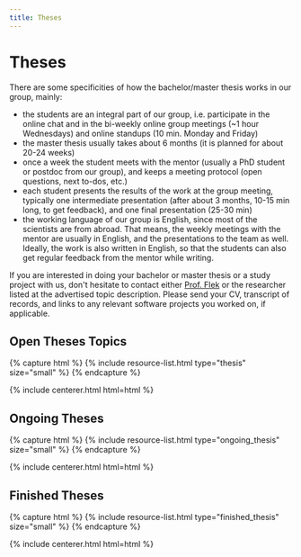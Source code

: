 ```yaml
---
title: Theses
---
```


# <i class="fas fa-tools"></i>Theses

There are some specificities of how the bachelor/master thesis works in our group, mainly:

- the students are an integral part of our group, i.e. participate in the online chat and in the bi-weekly online group meetings (~1 hour Wednesdays) and online standups (10 min. Monday and Friday)
- the master thesis usually takes about 6 months (it is planned for about 20-24 weeks)
- once a week the student meets with the mentor (usually a PhD student or postdoc from our group), and keeps a meeting protocol (open questions, next to-dos, etc.)
- each student presents the results of the work at the group meeting, typically one intermediate presentation (after about 3 months, 10-15 min long, to get feedback), and one final presentation (25-30 min)
- the working language of our group is English, since most of the scientists are from abroad. That means, the weekly meetings with the mentor are usually in English, and the presentations to the team as well. Ideally, the work is also written in English, so that the students can also get regular feedback from the mentor while writing.

If you are interested in doing your bachelor or master thesis or a study project with us, don't hesitate to contact either [Prof. Flek](https://caisa-lab.github.io/members/lucie-flek.html) or the researcher listed at the advertised topic description. Please send your CV, transcript of records, and links to any relevant software projects you worked on, if applicable.

<!-- section break -->

## Open Theses Topics

{% capture html %}
{% include resource-list.html type="thesis" size="small" %}
{% endcapture %}

{% include centerer.html html=html %}


## Ongoing Theses
{% capture html %}
{% include resource-list.html type="ongoing_thesis" size="small" %}
{% endcapture %}

{% include centerer.html html=html %}


## Finished Theses
{% capture html %}
{% include resource-list.html type="finished_thesis" size="small" %}
{% endcapture %}

{% include centerer.html html=html %}
